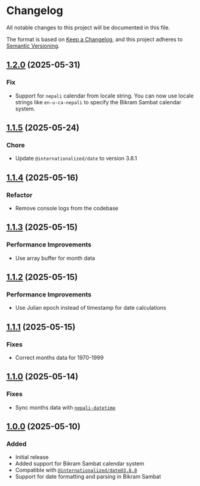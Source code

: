 # Changelog

All notable changes to this project will be documented in this file.

The format is based on [Keep a Changelog](https://keepachangelog.com/en/1.0.0/),
and this project adheres to [Semantic Versioning](https://semver.org/spec/v2.0.0.html).

## [1.2.0](./patches/@internationalized__date@3.8.1__1.2.0.patch) (2025-05-31)

### Fix

- Support for `nepali` calendar from locale string. You can now use locale strings like `en-u-ca-nepali` to specify the Bikram Sambat calendar system.

## [1.1.5](./patches/@internationalized__date@3.8.1__1.1.5.patch) (2025-05-24)

### Chore

- Update `@internationalized/date` to version 3.8.1

## [1.1.4](./patches/@internationalized__date@3.8.0__1.1.4.patch) (2025-05-16)

### Refactor

- Remove console logs from the codebase

## [1.1.3](./patches/@internationalized__date@3.8.0__1.1.3.patch) (2025-05-15)

### Performance Improvements

- Use array buffer for month data

## [1.1.2](./patches/@internationalized__date@3.8.0__1.1.2.patch) (2025-05-15)

### Performance Improvements

- Use Julian epoch instead of timestamp for date calculations

## [1.1.1](./patches/@internationalized__date@3.8.0__1.1.1.patch) (2025-05-15)

### Fixes

- Correct months data for 1970-1999

## [1.1.0](./patches/@internationalized__date@3.8.0__1.1.0.patch) (2025-05-14)

### Fixes

- Sync months data with [`nepali-datetime`](https://github.com/opensource-nepal/node-nepali-datetime)

## [1.0.0](./patches/@internationalized__date@3.8.0__1.0.0.patch) (2025-05-10)

### Added

- Initial release
- Added support for Bikram Sambat calendar system
- Compatible with [`@internationalized/date@3.8.0`](https://www.npmjs.com/package/@internationalized/date)
- Support for date formatting and parsing in Bikram Sambat
